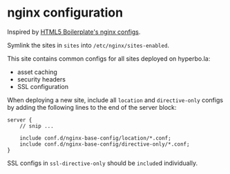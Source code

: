 # nginx configuration

Inspired by [HTML5 Boilerplate's nginx configs](https://github.com/h5bp/server-configs-nginx).

Symlink the sites in `sites` into `/etc/nginx/sites-enabled`.

This site contains common configs for all sites deployed on hyperbo.la:

* asset caching
* security headers
* SSL configuration

When deploying a new site, include all `location` and `directive-only`
configs by adding the following lines to the end of the server block:

```nginx
server {
    // snip ...

    include conf.d/nginx-base-config/location/*.conf;
    include conf.d/nginx-base-config/directive-only/*.conf;
}
```

SSL configs in `ssl-directive-only` should be `include`d individually.
